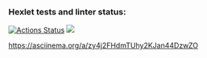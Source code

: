 ### Hexlet tests and linter status:
[![Actions Status](https://github.com/Natali7772222/frontend-project-lvl1/workflows/hexlet-check/badge.svg)](https://github.com/Natali7772222/frontend-project-lvl1/actions)
<a href="https://codeclimate.com/github/Natali7772222/frontend-project-lvl1/maintainability"><img src="https://api.codeclimate.com/v1/badges/f7375cd585fb7adc3218/maintainability" /></a>

https://asciinema.org/a/zy4j2FHdmTUhy2KJan44DzwZO
<script id="asciicast-zy4j2FHdmTUhy2KJan44DzwZO" src="https://asciinema.org/a/zy4j2FHdmTUhy2KJan44DzwZO.js" async></script>
